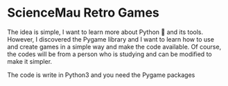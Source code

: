 # ScienceMau Retro Games

The idea is simple, I want to learn more about Python :snake: and its tools. However, I discovered the Pygame library and I want to learn how to use and create games in a simple way and make the code available. Of course, the codes will be from a person who is studying and can be modified to make it simpler.

The code is write in Python3 and you need the Pygame packages
